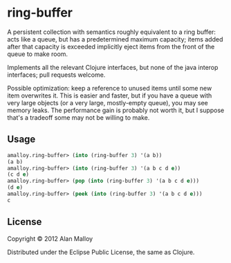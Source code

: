# ring-buffer

A persistent collection with semantics roughly equivalent to a ring buffer: acts like a queue, but
has a predetermined maximum capacity; items added after that capacity is exceeded implicitly eject
items from the front of the queue to make room.

Implements all the relevant Clojure interfaces, but none of the java interop interfaces; pull
requests welcome.

Possible optimization: keep a reference to unused items until some new item overwrites it. This is
easier and faster, but if you have a queue with very large objects (or a very large, mostly-empty
queue), you may see memory leaks. The performance gain is probably not worth it, but I suppose
that's a tradeoff some may not be willing to make.

## Usage

```clojure
amalloy.ring-buffer> (into (ring-buffer 3) '(a b))
(a b)
amalloy.ring-buffer> (into (ring-buffer 3) '(a b c d e))
(c d e)
amalloy.ring-buffer> (pop (into (ring-buffer 3) '(a b c d e)))
(d e)
amalloy.ring-buffer> (peek (into (ring-buffer 3) '(a b c d e)))
c
```

## License

Copyright © 2012 Alan Malloy

Distributed under the Eclipse Public License, the same as Clojure.

